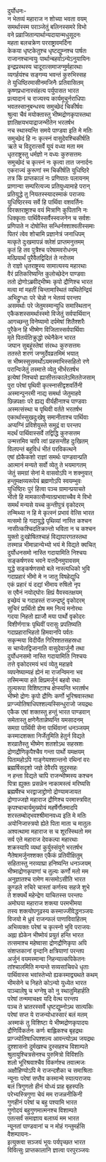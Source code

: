 दुर्योधनः-  
न भेतव्यं महाराज न शोच्या भवता वयम्  
समर्थास्स्म पराञ्जेतुं बलिनस्समरे विभो  
वने प्रव्राजितान्पार्थान्यदायान्मधुसूदनः  
महता बलचक्रेण परराष्ट्रावमर्दिना  
केकया धृष्टकेतुश्च धृष्टद्युम्नश्च पार्षतः  
राजानश्चान्वयुः पार्थान्बहवोऽन्येऽनुयायिनः  
इन्द्रप्रस्थस्य चादूरात्समाजग्मुर्महारथाः  
व्यगर्हयंश्च सङ्गम्य भवन्तं कुरुभिस्सह  
ते युधिष्ठिरमासीनमजिनैः प्रतिवासितम्  
कृष्णप्रधानास्संहत्य पर्युपासत भारत  
प्रत्यादानं च राज्यस्य कार्यमूचुर्नराधिपाः  
भवतस्सानुबन्धस्य समुच्छेदं चिकीर्षवः  
श्रुत्वा चैवं मयोक्तास्तु भीष्मद्रोणकृपास्तथा  
ज्ञातिक्षयभयाद्राजन्भीतेन भरतर्षभ  
नच स्थास्यन्ति समये पाण्डवा इति मे मतिः  
समुच्छेदं हि नः कृत्स्नं वासुदेवश्चिकीर्षति  
ऋते च विदुरात्सर्वे यूयं वध्या मता मम  
धृतराष्ट्रस्तु धर्मज्ञो न वध्यः कुरुसत्तमः  
समुच्छेदं च कृत्स्नं नः कृत्वा तात जनार्दनः  
एकराज्यं कुरूणां स्म चिकीर्षति युधिष्ठिरे  
तत्र किं प्राप्तकालं नः प्रणिपातः पलायनम्  
प्राणान्वा सम्परित्यज्य प्रतियुध्यामाहे परान्  
प्रतियुद्धे तु नियतस्स्यादस्माकं पराजयः  
युधिष्ठिरस्य सर्वे हि पार्थिवा वशवर्तिनः  
विरक्तराष्ट्राश्च वयं मित्राणि कुपितानि नः  
धिक्कृताः पार्थिवैस्सर्वैस्स्वजनेन च सर्वशः  
प्रणिपाते न दोषोस्ति सन्धिर्नश्शाश्वतीस्समाः  
पितरं त्वेव शोचामि प्रज्ञानेत्रं जनाधिपम्  
मत्कृते दुःखमापन्नं क्लेशं प्राप्तमनुत्तमम्  
कृतं हि तव पुत्रैश्च परेषामवरोधनम्  
मत्प्रियार्थं पुरैवैतद्विदितं ते नरोत्तम  
ते राज्ञो धृतराष्ट्रस्य सामात्यस्य महारथाः  
वैरं प्रतिकरिष्यन्ति कुलोच्छेदेन पाण्डवाः  
ततो द्रोणोऽब्रवीद्भीष्मः कृपो द्रौणिश्च भारत  
मत्वा मां महतीं चिन्तामास्थितं व्यथितेन्द्रियं  
अभिद्रुग्धाः परे चेन्नो न भेतव्यं परन्तप  
असमर्थाः परे जेतुमस्मान्युधि समास्थितान्  
एकैकशस्समर्थास्स्मो विजेतुं सर्वपार्थिवान्  
आगच्छन्तु विनेष्यामो दर्पमेषां शितैश्शरैः  
पुरैकेन हि भीष्मेण विजितास्सर्वपार्थिवाः  
मृते पितर्यतिक्रुद्धो रथेनैकेन भारत  
जघान सुबहूंस्तेषां संरब्धः कुरुसत्तमः  
ततस्ते शरणं जग्मुर्देवव्रतमिमं भयात्  
स भीष्मस्सुसमर्थोऽयमस्माभिस्सहितो रणे  
परान्विजेतुं तस्मात्ते व्येतु भीर्भरतर्षभ  
इत्येषां निश्चयो ह्यासीत्तत्कालेऽमिततेजसाम्  
पुरा परेषां पृथिवी कृत्स्नासीद्वशवर्तिनी  
अस्मान्पुनरमी नाद्य समर्था जेतुमाहवे  
छिन्नपक्षाः परे ह्यद्य वीर्यहीनाश्च पाण्डवाः  
अस्मत्संस्था च पृथिवी वर्तते भरतर्षभ  
एकार्थास्सुखदुःखेषु समानीताश्च पार्थिवाः  
अप्यग्निं प्रविशेयुस्ते समुद्रं वा परन्तप  
मदर्थं पार्थिवास्सर्वे तद्विद्धि कुरुसत्तम  
उन्मत्तमिव चापि त्वां प्रहसन्तीह दुःखितम्  
विलपन्तं बहुविधं भीतं परविकत्थने  
एषां ह्येकैकशो राज्ञां समर्थः पाण्डवान्प्रति  
आत्मानं मन्यते सर्वो व्येतु ते भयमागतम्  
जेतुं समग्रां सेनां मे वासवोऽपि न शक्नुयात्  
हन्तुमक्षय्यरूपेयं ब्रह्मणोऽपि स्वयम्भुवः  
युधिष्ठिरः पुरं हित्वा पञ्च ग्रामान्प्रयाचते  
भीतो हि मामकात्सैन्यात्प्रभावाच्चैव मे विभो  
समर्थं मन्यसे यच्च कुन्तीपुत्रं वृकोदरम्  
तन्मिथ्या न हि मे कृत्स्नं प्रभावं वेत्सि भारत  
मत्समो हि गदायुद्धे पृथिव्यां नास्ति कश्चन  
नासीत्कश्चिदतिक्रान्तो भविता न च कश्चन  
युक्तो दुःखोषितश्चाहं विद्यापारगतस्तथा  
तस्मान्न भीमान्नान्येभ्यो भयं मे विद्यते क्वचित्  
दुर्योधनसमो नास्ति गदायामिति निश्चयः  
सङ्कर्षणस्य भवने यत्तदैनमुपावसम्  
युद्धे सङ्कर्षणसमो बले नास्त्यधिको भुवि  
गदाप्रहारं भीमो मे न जातु विषहेद्युधि  
एकं प्रहारं यं दद्यां भीमाय रुषितो नृप  
स एवैनं नयोद्घोरः क्षिप्रं वैवस्वतक्षयम्  
इच्छेयं च गदाहस्तं राजन्द्रष्टुं वृकोदरम्  
सुचिरं प्रार्थितो ह्येष मम नित्यं मनोरथः  
गदया निहतो ह्याजौ मया पार्थो वृकोदरः  
विशीर्णगात्रः पृथिवीं परासुः प्रपतिष्यति  
गदाप्रहाराभिहतो हिमवानपि पर्वतः  
सकृन्मया विदीर्येत गिरिश्शतसहस्रधा  
स चाप्येतद्विजानाति वासुदेवार्जुनौ तथा  
दुर्योधनसमो नास्ति गदायामिति निश्चयः  
तत्ते वृकोदरमयं भयं व्येतु महाहवे  
व्यपनेष्याम्यहं ह्येनं मा राजन्विमना भव  
तस्मिन्मया हते क्षिप्रमर्जुनं बहवो रथाः  
तुल्यरूपा विशिष्टाश्च क्षेप्स्यन्ति भरतर्षभ  
भीष्मो द्रोणः कृपो द्रौणिः कर्णो भूरिश्रवास्तथा  
प्राग्ज्योतिषाधिपश्शल्यस्सिन्धुराजो जयद्रथः  
एकैक एषां शक्तस्तु हन्तुं भारत पाण्डवान्  
समेतास्तु क्षणेनैतान्नेष्यन्ति यमसादनम्  
समग्रा पार्थिवी सेना पार्थिवानां धनञ्जयम्  
कस्मादशक्ता निर्जेतुमिति हेतुर्न विद्यते  
शरव्रातैस्तु भीष्मेण शतशोऽथ सहस्रशः  
द्रोणद्रौणिकृपैश्चैव गन्ता पार्थो यमक्षयम्  
पितामहोऽपि गाङ्गेयश्शान्तनो रथिनां वरः  
ब्रह्मर्षिसदृशो जज्ञे देवैरपि सुदुस्सहः  
न हन्ता विद्यते चापि राजन्भीष्मस्य कश्चन  
पित्रा ह्युक्तः प्रसन्नेन नाकामस्त्वं मरिष्यसि  
ब्रह्मर्षेश्च भरद्वाजाद्द्रोणो द्रोण्यामजायत  
द्रोणाज्जज्ञे महाराज द्रौणिश्च परमास्त्रवित्  
कृपश्चाचार्यमुख्योयं महर्षेर्गौतमादपि  
शरस्तम्बोद्भवश्श्रीमानवध्य इति मे मतिः  
अयोनिजास्त्रयो ह्येते पिता माता च मातुलः  
अश्वत्थामा महाराज स च शूरस्स्थितो मम  
सर्व एते महाराज देवकल्पा महारथाः  
शक्रस्यापि व्यथां कुर्युस्संयुगे भरतर्षभ  
नैतेषामर्जुनश्शक्त एकैकं प्रतिवीक्षितुम्  
सहितास्तु नरव्याघ्रा हनिष्यन्ति धनञ्जयम्  
भीष्माद्रोणकृपाणां च तुल्यः कर्णो मतो मम  
अनुज्ञातश्च रामेण मत्समोऽसीति भारत  
कुण्डले रुचिरे चास्तां कर्णस्य सहजे शुभे  
ते शक्यर्थे महेन्द्रेण याचितस्स परन्तपः  
अमोघया महाराज शक्त्या परमभीमया  
तस्य शक्त्योपगूढस्य कस्माज्जीवेद्धनञ्जयः  
विजयो मे ध्रुवं राजन्फलं पाणाविवाहितम्  
अभिव्यक्तः परेषां च कृत्स्नो भुवि पराजयः  
अह्ना ह्येकेन भीष्मोयं प्रयुतं हन्ति भारत  
तत्समाश्च महेष्वासा द्रोणद्रौणिकृपा अपि  
संशप्तकानां वृन्दानि क्षत्रियाणां परन्तप  
अर्जुनं वयमस्मान्वा निहन्यात्कपिकेतनः  
तांश्चालमिति मन्यन्ते सव्यसाचिवधे धृताः  
पार्थिवास्स भवांस्तेभ्यो ह्यकस्माद्व्यथते कथम्  
भीमसेने च निहते कोऽन्यो युध्येत भारत  
पाञ्चालेषु च भग्नेषु को नु स्थातुमिहार्हति  
परेषां तन्ममाचक्ष्व यदि वेत्थ परन्तप  
पञ्च ते भ्रातरस्सर्वे धृष्टद्युम्नोऽथ सात्यकिः  
परेषां सप्त ये राजन्योधास्सारं बलं मतम्  
अस्माकं तु विशिष्टा ये भीष्मद्रोणकृपादयः  
द्रौणिर्विकर्तनः कर्णः बाह्लिकश्च बृहद्रथः  
प्राग्ज्योतिषाधिपश्शल्य आवन्त्योऽथ जयद्रथः  
दुश्शासनो दुर्मखश्च दुस्सहश्च विशाम्पते  
श्रुतायुश्चित्रसेनश्च पुरुमित्रो विविंशतिः  
शलो भूरिश्रवाश्चैव विकर्णश्च तवात्मजः  
अक्षौहिण्योऽपि मे राजन्दशैका च समाश्रिताः  
न्यूनाः परेषां सप्तैव कस्मान्मे स्यात्पराजयः  
बलं त्रिगुणतो हीनं योध्यं प्राह बृहस्पतिः  
परेभ्यस्त्रिगुणा चेयं मम राजन्ननीकिनी  
गुणहीनं परेषां च बहु पश्यामि भारत  
गुणोदयं बहुगुणमात्मनश्च विशाम्पते  
एतत्सर्वं समाज्ञाय बलाग्र्यं मम भारत  
न्यूनतां पाण्डवानां च न मोहं गन्तुमर्हसि  
वैशम्पायनः-  
इत्युक्त्वा सञ्जयं भूयः पर्यपृच्छत भारत  
विवित्सुः प्राप्तकालानि ज्ञात्वा परपुरञ्जयः  
